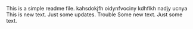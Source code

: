 This is a simple readme file.
kahsdokjfh oidynfvociny kdhflkh nadjy ucnya
This is new text. 
Just some updates.
Trouble
Some new text.
Just some text.